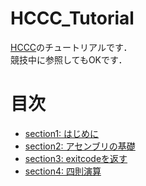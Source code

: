 # HCCC_Tutorial
[HCCC](https://github.com/Alignof/Human_C_Compiler_Contest)のチュートリアルです．  
競技中に参照してもOKです．

# 目次
- [section1: はじめに](/sections/section1_Introduction.md)
- [section2: アセンブリの基礎](/sections/section2_BasicOfAssembly.md)
- [section3: exitcodeを返す](/sections/section3_ReturnExitCode.md)
- [section4: 四則演算](/sections/section4_BasicArithmeticOperations.md)

